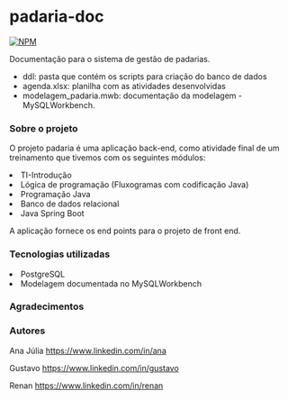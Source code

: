 # padaria-doc

[![NPM](https://img.shields.io/npm/l/react)](https://github.com/proj-padaria/padaria-api/blob/main/LICENSE)

Documentação para o sistema de gestão de padarias. 

- ddl: pasta que contém os scripts para criação do banco de dados
- agenda.xlsx: planilha com as atividades desenvolvidas
- modelagem_padaria.mwb: documentação da modelagem - MySQLWorkbench.

### Sobre o projeto

O projeto padaria é uma aplicação back-end, como atividade final de um treinamento que tivemos com os seguintes módulos:
<li>TI-Introdução
  <li>Lógica de programação (Fluxogramas com codificação Java)</li>
</li>
<li>Programação Java</li>
<li>Banco de dados relacional</li>
<li>Java Spring Boot</li>

A aplicação fornece os end points para o projeto de front end.

### Tecnologias utilizadas
<li>PostgreSQL</li>
<li>Modelagem documentada no MySQLWorkbench</li>

### Agradecimentos

### Autores
Ana Júlia https://www.linkedin.com/in/ana

Gustavo https://www.linkedin.com/in/gustavo

Renan https://www.linkedin.com/in/renan
